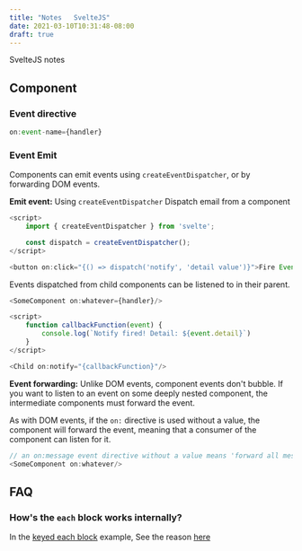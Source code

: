 ```yaml
---
title: "Notes   SvelteJS"
date: 2021-03-10T10:31:48-08:00
draft: true
---
```


SvelteJS notes

## Component
### Event directive
```javascript
on:event-name={handler}
```

### Event Emit
Components can emit events using `createEventDispatcher`, or by forwarding DOM events.

**Emit event:** Using `createEventDispatcher`
Dispatch email from a component
```javascript
<script>
	import { createEventDispatcher } from 'svelte';

	const dispatch = createEventDispatcher();
</script>

<button on:click="{() => dispatch('notify', 'detail value')}">Fire Event</button>
```
Events dispatched from child components can be listened to in their parent.
```javascript
<SomeComponent on:whatever={handler}/>
```
 
```javascript
<script>
	function callbackFunction(event) {
		console.log(`Notify fired! Detail: ${event.detail}`)
	}
</script>

<Child on:notify="{callbackFunction}"/>
```

**Event forwarding:**
Unlike DOM events, component events don't bubble. 
If you want to listen to an event on some deeply nested component, the intermediate components must forward the event.

As with DOM events, if the `on:` directive is used without a value, 
the component will forward the event, meaning that a consumer of the component can listen for it.

```javascript
// an on:message event directive without a value means 'forward all message events'.
<SomeComponent on:whatever/>
```

## FAQ
### How's the `each` block works internally?
In the [keyed each block](https://svelte.dev/tutorial/keyed-each-blocks) example, 
See the reason [here](https://stackoverflow.com/questions/62499335/further-explanation-of-sveltes-keyed-each-block)
